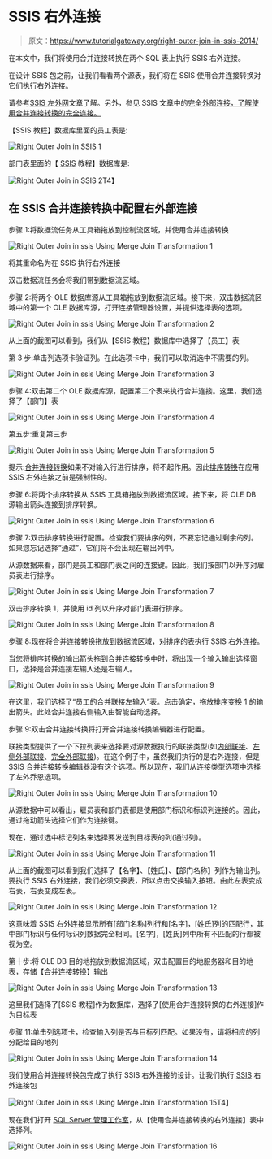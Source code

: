 # SSIS 右外连接

> 原文：<https://www.tutorialgateway.org/right-outer-join-in-ssis-2014/>

在本文中，我们将使用合并连接转换在两个 SQL 表上执行 SSIS 右外连接。

在设计 SSIS 包之前，让我们看看两个源表，我们将在 SSIS 使用合并连接转换对它们执行右外连接。

请参考[SSIS 左外网](https://www.tutorialgateway.org/left-outer-join-in-ssis/)文章了解。另外，参见 SSIS 文章中的[完全外部连接，了解使用合并连接转换的完全连接。](https://www.tutorialgateway.org/full-outer-join-in-ssis/)

【SSIS 教程】数据库里面的员工表是:

![Right Outer Join in SSIS 1](img/23827562911b12acb34175266cc7cb5b.png)

部门表里面的【 [SSIS](https://www.tutorialgateway.org/ssis/) 教程】数据库是:

![Right Outer Join in SSIS 2](img/d1d8beeb513870094d2880429c3f90bd.png)T4】

## 在 SSIS 合并连接转换中配置右外部连接

步骤 1:将数据流任务从工具箱拖放到控制流区域，并使用合并连接转换

![Right Outer Join in ssis Using Merge Join Transformation 1](img/9d185dc106b582096d7e520cd70bc078.png)

将其重命名为在 SSIS 执行右外连接

双击数据流任务会将我们带到数据流区域。

步骤 2:将两个 OLE 数据库源从工具箱拖放到数据流区域。接下来，双击数据流区域中的第一个 OLE 数据库源，打开连接管理器设置，并提供选择表的选项。

![Right Outer Join in ssis Using Merge Join Transformation 2](img/cbda0fb159225c8821f0534fa9e05287.png)

从上面的截图可以看到，我们从【SSIS 教程】数据库中选择了【员工】表

第 3 步:单击列选项卡验证列。在此选项卡中，我们可以取消选中不需要的列。

![Right Outer Join in ssis Using Merge Join Transformation 3](img/0326c2c15f0dd6c43627a81567cb6643.png)

步骤 4:双击第二个 OLE 数据库源，配置第二个表来执行合并连接。这里，我们选择了【部门】表

![Right Outer Join in ssis Using Merge Join Transformation 4](img/43521ba4eca09cb4d183aafd37053831.png)

第五步:重复第三步

![Right Outer Join in ssis Using Merge Join Transformation 5](img/0930c977dbfeb4e9a94d349c2b1cb905.png)

提示:[合并连接转换](https://www.tutorialgateway.org/merge-join-transformation-in-ssis/)如果不对输入行进行排序，将不起作用。因此[排序转换](https://www.tutorialgateway.org/sort-transformation-in-ssis/)在应用 SSIS 右外连接之前是强制性的。

步骤 6:将两个排序转换从 SSIS 工具箱拖放到数据流区域。接下来，将 OLE DB 源输出箭头连接到排序转换。

![Right Outer Join in ssis Using Merge Join Transformation 6](img/b7c1c029b030cf22a12a1a0accda5fd4.png)

步骤 7:双击排序转换进行配置。检查我们要排序的列，不要忘记通过剩余的列。如果您忘记选择“通过”，它们将不会出现在输出列中。

从源数据来看，部门是员工和部门表之间的连接键。因此，我们按部门以升序对雇员表进行排序。

![Right Outer Join in ssis Using Merge Join Transformation 7](img/f2cf0460577e3b72098373f653a2344a.png)

双击排序转换 1，并使用 id 列以升序对部门表进行排序。

![Right Outer Join in ssis Using Merge Join Transformation 8](img/0a0f880ae1a05c1c973ea18ac5b3775a.png)

步骤 8:现在将合并连接转换拖放到数据流区域，对排序的表执行 SSIS 右外连接。

当您将排序转换的输出箭头拖到合并连接转换中时，将出现一个输入输出选择窗口，选择是合并连接左输入还是右输入。

![Right Outer Join in ssis Using Merge Join Transformation 9](img/60e87f99b55f4fcf3e7d24c021fe8e6f.png)

在这里，我们选择了“员工的合并联接左输入”表。点击确定，拖放[排序变换](https://www.tutorialgateway.org/sort-transformation-in-ssis/) 1 的输出箭头。此处合并连接右侧输入由智能自动选择。

步骤 9:双击合并连接转换将打开合并连接转换编辑器进行配置。

联接类型提供了一个下拉列表来选择要对源数据执行的联接类型(如[内部联接](https://www.tutorialgateway.org/merge-join-transformation-in-ssis/)、[左侧外部联接](https://www.tutorialgateway.org/left-outer-join-in-ssis/)、[完全外部联接](https://www.tutorialgateway.org/full-outer-join-in-ssis/))。在这个例子中，虽然我们执行的是右外连接，但是 SSIS 合并连接转换编辑器没有这个选项。所以现在，我们从连接类型选项中选择了左外乔恩选项。

![Right Outer Join in ssis Using Merge Join Transformation 10](img/c33d3fbc00bfe25eee9214488bbd86c4.png)

从源数据中可以看出，雇员表和部门表都是使用部门标识和标识列连接的。因此，通过拖动箭头选择它们作为连接键。

现在，通过选中标记列名来选择要发送到目标表的列(通过列)。

![Right Outer Join in ssis Using Merge Join Transformation 11](img/ea21bf34138907afc55a6dbbf03f917c.png)

从上面的截图可以看到我们选择了【名字】、【姓氏】、【部门名称】列作为输出列。要执行 SSIS 右外连接，我们必须交换表，所以点击交换输入按钮。由此左表变成右表，右表变成左表。

![Right Outer Join in ssis Using Merge Join Transformation 12](img/6462aef2a5aa68ff52b492dab8e51a4c.png)

这意味着 SSIS 右外连接显示所有[部门名称]列行和[名字]，[姓氏]列的匹配行，其中部门标识与任何标识列数据完全相同。[名字]，[姓氏]列中所有不匹配的行都被视为空。

第十步:将 OLE DB 目的地拖放到数据流区域，双击配置目的地服务器和目的地表，存储【合并连接转换】输出

![Right Outer Join in ssis Using Merge Join Transformation 13](img/d316ccc9385f28e38ea58d9ad8a70f41.png)

这里我们选择了[SSIS 教程]作为数据库，选择了[使用合并连接转换的右外连接]作为目标表

步骤 11:单击列选项卡，检查输入列是否与目标列匹配。如果没有，请将相应的列分配给目的地列

![Right Outer Join in ssis Using Merge Join Transformation 14](img/08cd6406db5a6a732507547aa8d28c45.png)

我们使用合并连接转换包完成了执行 SSIS 右外连接的设计。让我们执行 [SSIS](https://www.tutorialgateway.org/ssis/) 右外连接包

![Right Outer Join in ssis Using Merge Join Transformation 15](img/eba72479e208e72fdb3bc5c8082517e2.png)T4】

现在我们打开 [SQL Server 管理工作室](https://www.tutorialgateway.org/sql/)，从【使用合并连接转换的右外连接】表中选择列。

![Right Outer Join in ssis Using Merge Join Transformation 16](img/7506e05300b8bc737c4c7c3e2cd1e12b.png)